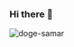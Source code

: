 ### Hi there 👋

![doge-samar](https://user-images.githubusercontent.com/20871468/176999867-6faad71a-b412-4423-8c30-1710fad94258.gif)
